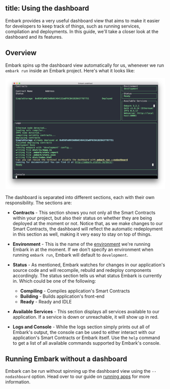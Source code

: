 title: Using the dashboard
---

Embark provides a very useful dashboard view that aims to make it easier for developers to keep track of things, such as running services, compilation and deployments. In this guide, we'll take a closer look at the dashboard and its features.

## Overview

Embark spins up the dashboard view automatically for us, whenever we run `embark run` inside an Embark project. Here's what it looks like:

![Dashboard](/assets/images/embark-dashboard.png)

The dashboard is separated into different sections, each with their own responsibility. The sections are:

- **Contracts** - This section shows you not only all the Smart Contracts within your project, but also their status on whether they are being deployed at the moment or not. Notice that, as we make changes to our Smart Contracts, the dashboard will reflect the automatic redeployment in this section as well, making it very easy to stay on top of things.

- **Environment** - This is the name of the [environment](environments.html) we're running Embark in at the moment. If we don't specify an environment when running `embark run`, Embark will default to `development`.

- **Status** - As mentioned, Embark watches for changes in our application's source code and will recompile, rebuild and redeploy components accordingly. The status section tells us what status Embark is currently in. Which could be one of the following:

  - **Compiling** - Compiles application's Smart Contracts
  - **Building** - Builds application's front-end
  - **Ready** - Ready and IDLE

- **Available Services** - This section displays all services available to our application. If a service is down or unreachable, it will show up in red.

- **Logs and Console** - While the logs section simply prints out all of Embark's output, the console can be used to either interact with our application's Smart Contracts or Embark itself. Use the `help` command to get a list of all available commands supported by Embark's console.

## Running Embark without a dashboard

Embark can be run without spinning up the dashboard view using the `--nodashboard` option. Head over to our guide on [running apps](running_apps.html#Running-an-app-without-the-dashboard) for more information.
